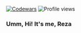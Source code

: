 
[![Codewars](https://www.codewars.com/users/Mzzqq/badges/small)](https://www.codewars.com/users/Mzzqq/)
![Profile views](https://komarev.com/ghpvc/?username=Mzzqq&color=blue)
<br/>
### Umm, Hi! It's me, Reza

<!--
**Mzzqq/Mzzqq** is a ✨ _special_ ✨ repository because its `README.md` (this file) appears on your GitHub profile.

Here are some ideas to get you started:

- 🔭 I’m currently working on ...
- 🌱 I’m currently learning ...
- 👯 I’m looking to collaborate on ...
- 🤔 I’m looking for help with ...
- 💬 Ask me about ...
- 📫 How to reach me: ...
- 😄 Pronouns: ...
- ⚡ Fun fact: ...
-->
